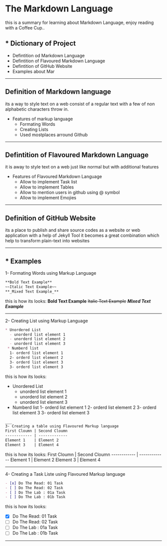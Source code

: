 # The Markdown Language
this is a summary for learning about Markdown Language, enjoy reading with a Coffee Cup..

## * Dictionary of Project
  - Defintition od Markdown Language
  - Defintition of Flavoured Markdown Language
  - Defintition of GitHub Website
  - Examples about Mar
 


___
## Definition of Markdown language
its a way to style text on a web consist of a regular text with a few of non alphabetic characters throw in.

* Features of markup language
  - Formating Words
  - Creating Lists
  - Used mostplaces arround Github
___

## Defintition of Flavoured Markdown Language
it is away to style text on a web just like normal but with additional features

* Features of Flavoured Markdown Language
  - Allow to implement Task list
  - Allow to implement Tables
  - Allow to mention users in github using @ symbol
  - Allow to implement Emojies
___
## Definition of GitHub Website
its a place to publish and share source codes as a website or web application with a help of Jekyll Tool it becomes a great combination which help to transform plain-text into websites 
___
## * Examples

1- Formating Words using Markup Language

```markdown
**Bold Text Example**
~~Italic Text Example~~
**_Mixed Text Example_**
```
this is how its looks:
**Bold Text Example**
~~Italic Text Example~~
**_Mixed Text Example_**
___
2- Creating List using Markup Language

```markdown
* Unordered List
  - unorderd list element 1 
  - unorderd list element 2 
  - unorderd list element 3 
 * Numberd list
  1- orderd list element 1
  2- orderd list element 2
  3- orderd list element 3
  3- orderd list element 3
```
this is how its looks:
* Unordered List
  - unorderd list element 1 
  - unorderd list element 2 
  - unorderd list element 3 
* Numberd list
  1- orderd list element 1
  2- orderd list element 2
  3- orderd list element 3
  3- orderd list element 3
```markdown
___
3- Creating a table using Flavoured Markup language
First Cloumn | Second Cloumn
------------ | -------------
Element 1    | Element 2
Element 3    | Element 4
```
this is how its looks:
First Cloumn | Second Cloumn
------------ | -------------
Element 1    | Element 2
Element 3    | Element 4
___
4- Creating a Task Liste using Flavoured Markup language
```markdown
- [x] Do The Read: 01 Task
- [ ] Do The Read: 02 Task
- [ ] Do The Lab : 01a Task
- [ ] Do The Lab : 01b Task
```
this is how its looks:
- [x] Do The Read: 01 Task
- [ ] Do The Read: 02 Task
- [ ] Do The Lab : 01a Task
- [ ] Do The Lab : 01b Task
___
